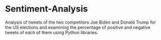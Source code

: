 # Sentiment-Analysis
Analysis of tweets of the two competitors Joe Biden and Donald Trump for the US elections and examining the percentage of positive and negative tweets of each of them using Python libraries.
